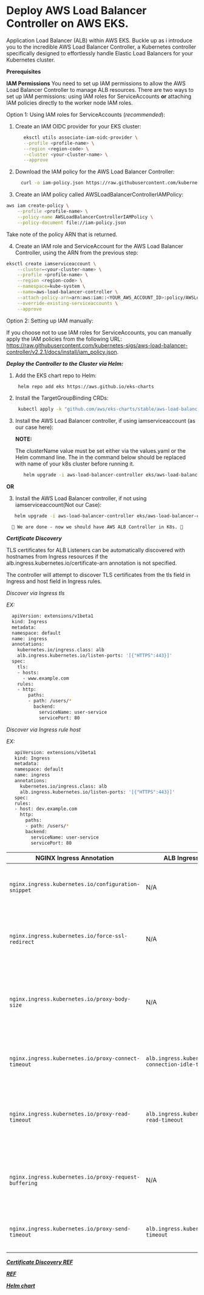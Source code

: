 # Deploy AWS Load Balancer Controller on AWS EKS.

Application Load Balancer (ALB) within AWS EKS.
Buckle up as i introduce you to the incredible AWS Load Balancer Controller, a Kubernetes controller specifically designed to effortlessly handle Elastic Load Balancers for your Kubernetes cluster.

**Prerequisites**

**IAM Permissions**
 You need to set up IAM permissions to allow the AWS Load Balancer Controller to manage ALB resources.
 There are two ways to set up IAM permissions:
    using IAM roles for ServiceAccounts 
    **or**
    attaching IAM policies directly to the worker node IAM roles.

Option 1: Using IAM roles for ServiceAccounts (*recommended*):

1. Create an IAM OIDC provider for your EKS cluster:
   ```bash
      eksctl utils associate-iam-oidc-provider \
      --profile <profile-name> \
      --region <region-code> \
      --cluster <your-cluster-name> \
      --approve
   ```
   
2. Download the IAM policy for the AWS Load Balancer Controller:

   ```bash
     curl -o iam-policy.json https://raw.githubusercontent.com/kubernetes-sigs/aws-load-balancer-controller/main/docs/install/iam_policy.json
   ```

3. Create an IAM policy called AWSLoadBalancerControllerIAMPolicy:

```bash
aws iam create-policy \
    --profile <profile-name> \
    --policy-name AWSLoadBalancerControllerIAMPolicy \
    --policy-document file://iam-policy.json
```

 Take note of the policy ARN that is returned.

 4. Create an IAM role and ServiceAccount for the AWS Load Balancer Controller, using the ARN from the previous step:

```bash
eksctl create iamserviceaccount \
    --cluster=<your-cluster-name> \
    --profile <profile-name> \
    --region <region-code> \
    --namespace=kube-system \
    --name=aws-load-balancer-controller \
    --attach-policy-arn=arn:aws:iam::<YOUR_AWS_ACCOUNT_ID>:policy/AWSLoadBalancerControllerIAMPolicy \
    --override-existing-serviceaccounts \
    --approve
```

Option 2: Setting up IAM manually:

If you choose not to use IAM roles for ServiceAccounts, 
you can manually apply the IAM policies from the following URL: https://raw.githubusercontent.com/kubernetes-sigs/aws-load-balancer-controller/v2.2.1/docs/install/iam_policy.json.


***Deploy the Controller to the Cluster via Helm:***

1. Add the EKS chart repo to Helm:
   
   ```bash
    helm repo add eks https://aws.github.io/eks-charts
   ```

2. Install the TargetGroupBinding CRDs:

   ```bash
    kubectl apply -k "github.com/aws/eks-charts/stable/aws-load-balancer-controller/crds?ref=master"
   ```
3. Install the AWS Load Balancer controller, if using iamserviceaccount (as our case here):
   
    **NOTE:**
   
      The clusterName value must be set either via the values.yaml or the Helm command line. The <k8s-cluster-name> in the command
      below should be replaced with name of your k8s cluster before running it.
   
   ```bash
      helm upgrade -i aws-load-balancer-controller eks/aws-load-balancer-controller -n kube-system --set clusterName=<k8s-cluster-name> --set serviceAccount.create=false --set serviceAccount.name=aws-load-balancer-controller
   ```
   
**OR**

3. Install the AWS Load Balancer controller, if not using iamserviceaccount(Not our Case):

  ```bash
     helm upgrade -i aws-load-balancer-controller eks/aws-load-balancer-controller -n kube-system --set clusterName=<k8s-cluster-name>
  ```

      🎉 We are done - now we should have AWS ALB Controller in K8s. 🎉



***Certificate Discovery***

TLS certificates for ALB Listeners can be automatically discovered with hostnames from Ingress resources if the alb.ingress.kubernetes.io/certificate-arn annotation is not specified.

The controller will attempt to discover TLS certificates from the tls field in Ingress and host field in Ingress rules.

*Discover via Ingress tls*

  *EX:*
  
  ```bash
    apiVersion: extensions/v1beta1
    kind: Ingress
    metadata:
    namespace: default
    name: ingress
    annotations:
      kubernetes.io/ingress.class: alb
      alb.ingress.kubernetes.io/listen-ports: '[{"HTTPS":443}]'
    spec:
      tls:
      - hosts:
        - www.example.com
      rules:
      - http:
          paths:
          - path: /users/*
            backend:
              serviceName: user-service
              servicePort: 80
  ```

*Discover via Ingress rule host*

  *EX:*
  
  ```bash
     apiVersion: extensions/v1beta1
     kind: Ingress
     metadata:
     namespace: default
     name: ingress
     annotations:
       kubernetes.io/ingress.class: alb
       alb.ingress.kubernetes.io/listen-ports: '[{"HTTPS":443}]'
     spec:
     rules:
     - host: dev.example.com
       http:
         paths:
         - path: /users/*
         backend:
           serviceName: user-service
           servicePort: 80
  ```


| NGINX Ingress Annotation                               | ALB Ingress Annotation                                      | Description                                                                                         |
|--------------------------------------------------------|--------------------------------------------------------------|-----------------------------------------------------------------------------------------------------|
| `nginx.ingress.kubernetes.io/configuration-snippet`    | N/A                                                          | No direct equivalent. Manual configuration may be required.                                         |
| `nginx.ingress.kubernetes.io/force-ssl-redirect`       | N/A                                                          | No direct equivalent. SSL redirection is managed differently in AWS ALB.                            |
| `nginx.ingress.kubernetes.io/proxy-body-size`          | N/A                                                          | No direct equivalent. ALB has default maximum request size limit. Adjust application accordingly.    |
| `nginx.ingress.kubernetes.io/proxy-connect-timeout`    | `alb.ingress.kubernetes.io/backend-connection-idle-timeout` | Sets idle timeout for connections between ALB and backend servers.                                  |
| `nginx.ingress.kubernetes.io/proxy-read-timeout`       | `alb.ingress.kubernetes.io/backend-read-timeout`            | Sets maximum time ALB waits for response from backend server.                                        |
| `nginx.ingress.kubernetes.io/proxy-request-buffering`  | N/A                                                          | No direct equivalent. ALB does not buffer entire request bodies by default.                          |
| `nginx.ingress.kubernetes.io/proxy-send-timeout`       | `alb.ingress.kubernetes.io/backend-timeout`                | Sets maximum time ALB waits for backend ser



[***Certificate Discovery REF***](https://github.com/aws/eks-charts/tree/master/stable/aws-load-balancer-controller)

[***REF***](https://github.com/aws/eks-charts/tree/master/stable/aws-load-balancer-controller)

[***Helm chart***](https://artifacthub.io/packages/helm/aws/aws-load-balancer-controller)

